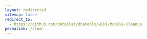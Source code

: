 ```yaml
---
layout: redirected
sitemap: false
redirect_to:
  - https://github.com/dataplat/dbatools/wiki/Module-Cleanup
permalink: /clean
---
```

